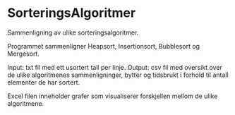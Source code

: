 # SorteringsAlgoritmer
Sammenligning av ulike sorteringsalgoritmer.

Programmet sammenligner Heapsort, Insertionsort, Bubblesort og Mergesort.

Input: txt fil med ett usortert tall per linje.
Output: csv fil med oversikt over de ulike algoritmenes sammenligninger, bytter og tidsbrukt i forhold til antall elementer de har sortert.

Excel filen inneholder grafer som visualiserer forskjellen mellom de ulike algoritmene.
